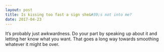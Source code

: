 ```yaml
---
layout: post
title: Is kissing too fast a sign she&#39;s not into me?
date: 2017-04-23
---
```


<p>It’s probably just awkwardness. Do your part by speaking up about it and letting her know what you want. That goes a long way towards smoothing whatever it might be over.</p>
